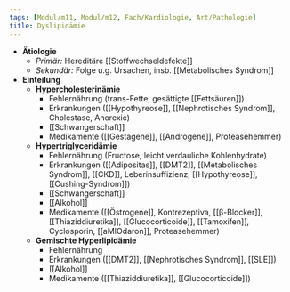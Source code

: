 ```yaml
---
tags: [Modul/m11, Modul/m12, Fach/Kardiologie, Art/Pathologie]
title: Dyslipidämie
---
```

- **Ätiologie**
	- *Primär:* Hereditäre [[Stoffwechseldefekte]]
	- *Sekundär:* Folge u.g. Ursachen, insb. [[Metabolisches Syndrom]]
- **Einteilung**
	- **Hypercholesterinämie**
		- Fehlernährung (trans-Fette, gesättigte [[Fettsäuren]])
		- Erkrankungen ([[Hypothyreose]], [[Nephrotisches Syndrom]], Cholestase, Anorexie)
		- [[Schwangerschaft]]
		- Medikamente ([[Gestagene]], [[Androgene]], Proteasehemmer)
	- **Hypertriglyceridämie**
		- Fehlernährung (Fructose, leicht verdauliche Kohlenhydrate)
		- Erkrankungen ([[Adipositas]], [[DMT2]], [[Metabolisches Syndrom]], [[CKD]], Leberinsuffizienz, [[Hypothyreose]], [[Cushing-Syndrom]])
		- [[Schwangerschaft]]
		- [[Alkohol]]
		- Medikamente ([[Östrogene]], Kontrezeptiva, [[β-Blocker]], [[Thiaziddiuretika]], [[Glucocorticoide]], [[Tamoxifen]], Cyclosporin, [[aMIOdaron]], Proteasehemmer)
	- **Gemischte Hyperlipidämie**
		- Fehlernährung
		- Erkrankungen ([[DMT2]], [[Nephrotisches Syndrom]], [[SLE]])
		- [[Alkohol]]
		- Medikamente ([[Thiaziddiuretika]], [[Glucocorticoide]])